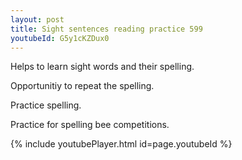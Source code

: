 ```yaml
---
layout: post
title: Sight sentences reading practice 599
youtubeId: G5y1cKZDux0
---
```

 
 
Helps to learn sight words and their spelling.

Opportunitiy to repeat the spelling. 

Practice spelling. 
 
Practice for spelling bee competitions. 
 
{% include youtubePlayer.html id=page.youtubeId %}
 
 
